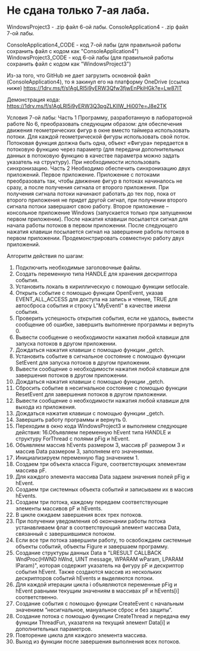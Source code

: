 # Не сдана только 7-ая лаба.

WindowsProject3 - .zip файл 6-ой лабы.
ConsoleApplication4 - .zip файл 7-ой лабы.

ConsoleApplication4_CODE - код 7-ой лабы (для правильной работы сохранить файл с кодом как "ConsoleApplication4")
WindowsProject3_CODE - код 6-ой лабы (для правильной работы сохранить файл с кодом как "WindowsProject3")

Из-за того, что GitHub не дает загрузить основной файл (ConsoleApplication4), то я закинул его на платформу OneDrive (ссылка ниже)
https://1drv.ms/f/s!AgLRl5i9yERW3Qfw3fjwEnPkiHGk?e=Lw87lT

Демонстрация кода:
https://1drv.ms/f/s!AgLRl5i9yERW3Q3pgZLKIlW_Hi00?e=J8e2TK

Условия 7-ой лабы:
Часть 1
Программу, разработанную в лабораторной работе No 6, преобразовать
следующим образом: для обеспечения движения геометрических фигур в окне
вместо таймера использовать потоки. Для каждой геометрической фигуры
использовать свой поток. Потоковая функция должна быть одна, объект
«Фигура» передается в потоковую функцию через параметр (для передачи
дополнительных данных в потоковую функцию в качестве параметра можно
задать указатель на структуру). При необходимости использовать
синхронизацию.
Часть 2
Необходимо обеспечить синхронизацию двух приложений.
Первое приложение. Приложение с потоками преобразовать так, чтобы
движение фигур в потоках начиналось не сразу, а после получения сигнала от
второго приложения. При получения сигнала потоки начинают работать до тех
пор, пока от второго приложения не придет другой сигнал, при получении
второго сигнала потоки завершают свою работу.
Второе приложение – консольное приложение Windows (запускается
только при запущенном первом приложении). После нажатия клавиши
посылается сигнал для начала работы потоков в первом приложении. После
следующего нажатия клавиши посылается сигнал на завершение работы потоков
в первом приложении.
Продемонстрировать совместную работу двух приложений.

Алгоритм действия по шагам:
1. Подключить необходимые заголовочные файлы.
2. Создать переменную типа HANDLE для хранения дескриптора события.
3. Установить локаль в кириллическую с помощью функции setlocale.
4. Открыть событие с помощью функции OpenEvent, указав EVENT_ALL_ACCESS для доступа на запись и чтение, TRUE для автосброса события и строку L"MyEventl" в качестве имени события.
5. Проверить успешность открытия события, если не удалось, вывести сообщение об ошибке, завершить выполнение программы и вернуть 0.
6. Вывести сообщение о необходимости нажатия любой клавиши для запуска потоков в другом приложении.
7. Дождаться нажатия клавиши с помощью функции _getch.
8. Установить событие в сигнальное состояние с помощью функции SetEvent для запуска потоков в другом приложении.
9. Вывести сообщение о необходимости нажатия любой клавиши для завершения потоков в другом приложении.
10. Дождаться нажатия клавиши с помощью функции _getch.
11. Сбросить событие в несигнальное состояние с помощью функции ResetEvent для завершения потоков в другом приложении.
12. Вывести сообщение о необходимости нажатия любой клавиши для выхода из приложения.
13. Дождаться нажатия клавиши с помощью функции _getch.
14. Завершить работу программы и вернуть 0.
15. Переходим в окно кода WindowsProject3 и выполняем следующие действия:
16.Объявляем переменную hEvent типа HANDLE и структуру ForThread с полями pFig и hEvent.
17. Объявляем массив hEvents размером 3, массив pF размером 3 и массив Data размером 3, заполняем его значениями.
18. Инициализируем переменную flag значением 1.
19. Создаем три объекта класса Figure, соответствующих элементам массива pF.
20. Для каждого элемента массива Data задаем значения полей pFig и hEvent.
21. Создаем три системных объекта событий и записываем их в массив hEvents.
22. Создаем три потока, каждому передаем соответствующие элементы массивов pF и hEvents.
23. В цикле ожидаем завершения всех трех потоков.
24. При получении уведомления об окончании работы потока устанавливаем флаг в соответствующий элемент массива Data, связанный с завершившимся потоком.
25. Если все три потока завершили работу, то освобождаем системные объекты событий, объекты Figure и завершаем программу.
26. Создание структуры данных Data в "LRESULT CALLBACK WndProc(HWND hWnd, UINT message, WPARAM wParam, LPARAM lParam)", которая содержит указатель на фигуру pF и дескриптор события hEvent. Также создаются массив из нескольких дескрипторов событий hEvents и выделяются потоки. 
27. Для каждой итерации цикла i объявляются переменные pFig и hEvent равными текущим значениям в массивах pF и hEvents[i] соответственно. 
28. Создание события с помощью функции CreateEvent с начальным значением “несигнальное, мануальное сброс и без защиты”. 
29. Создание потока с помощью функции CreateThread и передача ему функции ThreadFun, указателя на текущий элемент Data[i] и дополнительных параметров.
30. Повторение цикла для каждого элемента массива. 
31. Выход из функции после завершения выполнения всех потоков.
